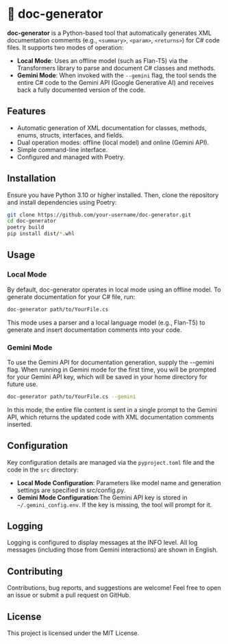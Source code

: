 # 📜 doc-generator

**doc-generator** is a Python-based tool that automatically generates XML documentation comments (e.g., `<summary>`, `<param>`, `<returns>`) for C# code files. It supports two modes of operation:

- **Local Mode**: Uses an offline model (such as Flan-T5) via the Transformers library to parse and document C# classes and methods.
- **Gemini Mode**: When invoked with the `--gemini` flag, the tool sends the entire C# code to the Gemini API (Google Generative AI) and receives back a fully documented version of the code.

## Features

- Automatic generation of XML documentation for classes, methods, enums, structs, interfaces, and fields.
- Dual operation modes: offline (local model) and online (Gemini API).
- Simple command-line interface.
- Configured and managed with Poetry.

## Installation

Ensure you have Python 3.10 or higher installed. Then, clone the repository and install dependencies using Poetry:

```bash
git clone https://github.com/your-username/doc-generator.git
cd doc-generator
poetry build
pip install dist/*.whl
```

## Usage

### Local Mode
By default, doc-generator operates in local mode using an offline model. To generate documentation for your C# file, run:
```bash
doc-generator path/to/YourFile.cs
```
This mode uses a parser and a local language model (e.g., Flan-T5) to generate and insert documentation comments into your code.

### Gemini Mode
To use the Gemini API for documentation generation, supply the --gemini flag. When running in Gemini mode for the first time, you will be prompted for your Gemini API key, which will be saved in your home directory for future use.
```bash
doc-generator path/to/YourFile.cs --gemini
```
In this mode, the entire file content is sent in a single prompt to the Gemini API, which returns the updated code with XML documentation comments inserted.


## Configuration
Key configuration details are managed via the `pyproject.toml` file and the code in the `src` directory:

- **Local Mode Configuration**: Parameters like model name and generation settings are specified in src/config.py.
- **Gemini Mode Configuration**:The Gemini API key is stored in `~/.gemini_config.env`. If the key is missing, the tool will prompt for it.

## Logging
Logging is configured to display messages at the INFO level. All log messages (including those from Gemini interactions) are shown in English.

## Contributing
Contributions, bug reports, and suggestions are welcome! Feel free to open an issue or submit a pull request on GitHub.

## License
This project is licensed under the MIT License.


